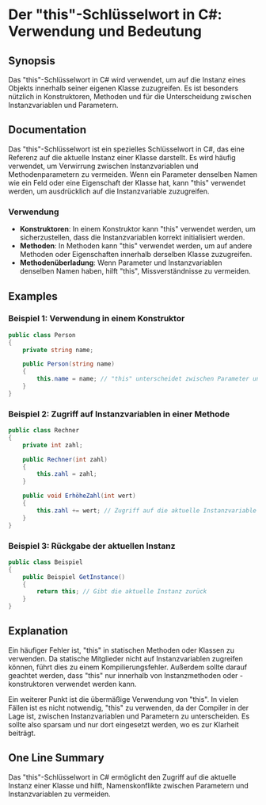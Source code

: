 <!--
Meta Description: # Der "this"-Schlüsselwort in C#: Verwendung und Bedeutung ## Synopsis Das "this"-Schlüsselwort in C# wird verwendet, um auf die Instanz eines Objekts...
Meta Keywords: und, die, auf, instanzvariablen, werden
-->

# Der "this"-Schlüsselwort in C#: Verwendung und Bedeutung

## Synopsis
Das "this"-Schlüsselwort in C# wird verwendet, um auf die Instanz eines Objekts innerhalb seiner eigenen Klasse zuzugreifen. Es ist besonders nützlich in Konstruktoren, Methoden und für die Unterscheidung zwischen Instanzvariablen und Parametern.

## Documentation
Das "this"-Schlüsselwort ist ein spezielles Schlüsselwort in C#, das eine Referenz auf die aktuelle Instanz einer Klasse darstellt. Es wird häufig verwendet, um Verwirrung zwischen Instanzvariablen und Methodenparametern zu vermeiden. Wenn ein Parameter denselben Namen wie ein Feld oder eine Eigenschaft der Klasse hat, kann "this" verwendet werden, um ausdrücklich auf die Instanzvariable zuzugreifen.

### Verwendung
- **Konstruktoren**: In einem Konstruktor kann "this" verwendet werden, um sicherzustellen, dass die Instanzvariablen korrekt initialisiert werden.
- **Methoden**: In Methoden kann "this" verwendet werden, um auf andere Methoden oder Eigenschaften innerhalb derselben Klasse zuzugreifen.
- **Methodenüberladung**: Wenn Parameter und Instanzvariablen denselben Namen haben, hilft "this", Missverständnisse zu vermeiden.

## Examples
### Beispiel 1: Verwendung in einem Konstruktor
```csharp
public class Person
{
    private string name;

    public Person(string name)
    {
        this.name = name; // "this" unterscheidet zwischen Parameter und Instanzvariable
    }
}
```

### Beispiel 2: Zugriff auf Instanzvariablen in einer Methode
```csharp
public class Rechner
{
    private int zahl;

    public Rechner(int zahl)
    {
        this.zahl = zahl;
    }

    public void ErhöheZahl(int wert)
    {
        this.zahl += wert; // Zugriff auf die aktuelle Instanzvariable
    }
}
```

### Beispiel 3: Rückgabe der aktuellen Instanz
```csharp
public class Beispiel
{
    public Beispiel GetInstance()
    {
        return this; // Gibt die aktuelle Instanz zurück
    }
}
```

## Explanation
Ein häufiger Fehler ist, "this" in statischen Methoden oder Klassen zu verwenden. Da statische Mitglieder nicht auf Instanzvariablen zugreifen können, führt dies zu einem Kompilierungsfehler. Außerdem sollte darauf geachtet werden, dass "this" nur innerhalb von Instanzmethoden oder -konstruktoren verwendet werden kann.

Ein weiterer Punkt ist die übermäßige Verwendung von "this". In vielen Fällen ist es nicht notwendig, "this" zu verwenden, da der Compiler in der Lage ist, zwischen Instanzvariablen und Parametern zu unterscheiden. Es sollte also sparsam und nur dort eingesetzt werden, wo es zur Klarheit beiträgt.

## One Line Summary
Das "this"-Schlüsselwort in C# ermöglicht den Zugriff auf die aktuelle Instanz einer Klasse und hilft, Namenskonflikte zwischen Parametern und Instanzvariablen zu vermeiden.